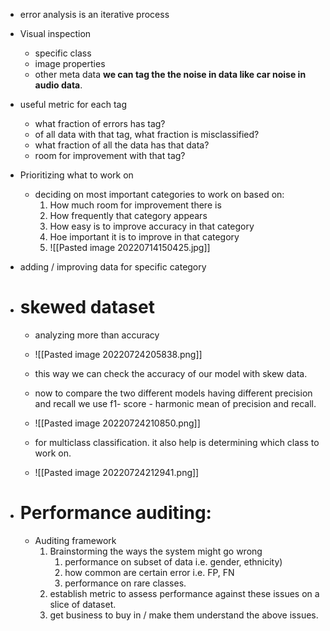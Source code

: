 

- error analysis is an iterative process
- Visual inspection
	- specific class
	- image properties
	- other meta data
__we can tag the the noise in data like car noise in audio data__.
- useful metric for each tag
	- what fraction of errors has tag?
	- of all data with that tag, what fraction is misclassified?
	- what fraction of all the data has that data?
	- room for improvement with that tag?
- Prioritizing what to work on 
	- deciding on most important categories to work on based on:
		1. How much room for improvement there is
		2. How frequently that category appears
		3. How easy is to improve accuracy in that category
		4. Hoe important it is to improve in that category
		5. ![[Pasted image 20220714150425.jpg]]
- adding / improving data for specific category

- # skewed dataset
	- analyzing more than accuracy
	- ![[Pasted image 20220724205838.png]]
	 - this way we can check the accuracy of our model with skew data.
	 - now to compare the two different models having different precision and recall we use f1- score - harmonic mean of precision and recall.
	 - ![[Pasted image 20220724210850.png]]

	- for multiclass classification. it also help is determining which class to work on.
	- ![[Pasted image 20220724212941.png]]
- # Performance auditing:
	- Auditing framework
		1. Brainstorming the ways the system might go wrong
			1. performance on subset of data i.e. gender, ethnicity)
			2. how common are certain error i.e. FP, FN
			3. performance on rare classes.
		2. establish metric to assess performance against these issues on a slice of dataset.
		3. get business to buy in / make them understand the above issues.